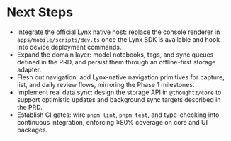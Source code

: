 # Next Steps

- Integrate the official Lynx native host: replace the console renderer in `apps/mobile/scripts/dev.ts` once the Lynx SDK is available and hook into device deployment commands.
- Expand the domain layer: model notebooks, tags, and sync queues defined in the PRD, and persist them through an offline-first storage adapter.
- Flesh out navigation: add Lynx-native navigation primitives for capture, list, and daily review flows, mirroring the Phase 1 milestones.
- Implement real data sync: design the storage API in `@thoughtz/core` to support optimistic updates and background sync targets described in the PRD.
- Establish CI gates: wire `pnpm lint`, `pnpm test`, and type-checking into continuous integration, enforcing ≥80% coverage on core and UI packages.
